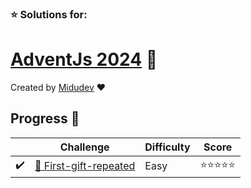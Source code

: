 ### ⭐ Solutions for:
# [AdventJs 2024](https://adventjs.dev/) 🎄

Created by [Midudev](https://twitter.com/midudev) ❤️

## Progress 📅

|  | Challenge  | Difficulty | Score |
| - | --------- | ---------- | ----- |
|✔️| [ 🎁 First-gift-repeated ](./1-first-gift-repeated/) | Easy | ⭐⭐⭐⭐⭐ |
